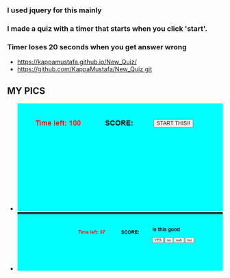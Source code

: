 ### I used jquery for this mainly
### I made a quiz with a timer that starts when you click 'start'.
### Timer loses 20 seconds when you get answer wrong
* https://kappamustafa.github.io/New_Quiz/
* https://github.com/KappaMustafa/New_Quiz.git

## MY PICS
* ![pic](./assets/quizRemake.png)
* ![pic](./assets/quizRemake2.png)

